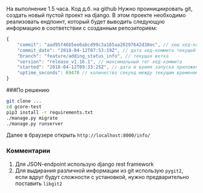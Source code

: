 На выполнение 1.5 часа. Код д.б. на github
Нужно проинициировать git, создать новый пустой проект на django.
В этом проекте необходимо реализовать ендпоинт, который будет выводить следующую информацию в соответствии с созданным репозиторием:
```javascript
{
    "commit": "aad95f46b5ee6abcd99c3a165aa20297642d38ec", // хеш хед-коммита текущей ветки
    "commit_date": "2018-04-12T07:53:19Z", // дата хед-коммита текущей ветки
    "branch": "feature/adding_status_info", // текущая ветка
    "version": "release_v1.16.1", // максимальный тег хед-коммита
    "started": "2018-04-12T09:33:25Z", // дата и время запуска приложения
    "uptime_seconds": 69470 // количество секунд между текущим временем на момент запроса и started
}
```
###По решению
```bash
git clone ...
cd gcore-test
pip3 install -r requirements.txt
./manage.py migrate
./manage.py runserver
```
Далее в браузере открыть `http://localhost:8000/info/`

### Комментарии
1. Для JSON-endpoint использую django rest framework
2. Для выдирания различной информации из git использую `pygit2`, если вдруг будут сложности с установкой, нужно предварительно поставить `libgit2`
